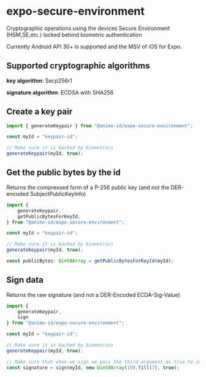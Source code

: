 # expo-secure-environment

Cryptographic operations using the devices Secure Environment (HSM,SE,etc.) locked behind biometric authentication

Currently Android API 30+ is supported and the MSV of iOS for Expo.

## Supported cryptographic algorithms

**key algorithm**: Secp256r1

**signature algorithm**: ECDSA with SHA256

## Create a key pair

```typescript
import { generateKeypair } from "@animo-id/expo-secure-environment";

const myId = "keypair-id";

// Make sure it is backed by biometrics
generateKeypair(myId, true);
```

## Get the public bytes by the id

Returns the compressed form of a P-256 public key (and not the DER-encoded SubjectPublicKeyInfo)

```typescript
import {
    generateKeypair,
    getPublicBytesForKeyId,
} from "@animo-id/expo-secure-environment";

const myId = "keypair-id";

// Make sure it is backed by biometrics
generateKeypair(myId, true);

const publicBytes: Uint8Array = getPublicBytesForKeyId(myId);
```

## Sign data

Returns the raw signature (and not a DER-Encoded ECDA-Sig-Value)

```typescript
import {
    generateKeypair,
    sign
} from "@animo-id/expo-secure-environment";

const myId = "keypair-id";

// Make sure it is backed by biometrics
generateKeypair(myId, true);

// Make sure that when we sign we pass the third argument as true to indicate we would like to use biometrics
const signature = sign(myId, new Uint8Array(10).fill(7), true);
```

